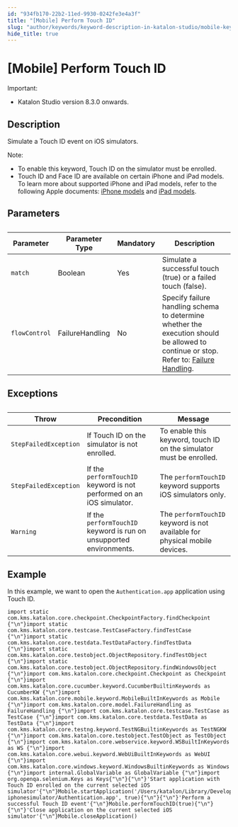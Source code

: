 ```yaml
---
id: "934fb170-22b2-11ed-9930-0242fe3e4a3f"
title: "[Mobile] Perform Touch ID"
slug: "author/keywords/keyword-description-in-katalon-studio/mobile-keywords/mobile-perform-touch-id"
hide_title: true
---
```


# <a id="id" class="anchor_top_offset"/><a id="ariaid-title1" class="anchor_top_offset"/>[Mobile] Perform Touch ID

<div xmlns="http://www.w3.org/1999/xhtml" className="note important note_important"><span className="note__title">Important:</span> <ul className="ul"><li className="li">Katalon Studio version 8.3.0 onwards.</li></ul>
</div>

## Description

<p xmlns="http://www.w3.org/1999/xhtml" className="p">Simulate a Touch ID event on iOS simulators.</p> 
<div xmlns="http://www.w3.org/1999/xhtml" className="p"><div className="note note note_note"><span className="note__title">Note:</span> <ul className="ul"><li className="li">To enable this keyword, Touch ID on the simulator must be enrolled.</li><li className="li">Touch ID and Face ID are available on certain iPhone and iPad models. To learn more about supported iPhone and iPad models, refer to the following Apple documents: <a className="xref j-external-link" href="https://support.apple.com/en-us/HT201296" target="_blank">iPhone models</a> and <a className="xref j-external-link" href="https://support.apple.com/en-us/HT201471" target="_blank">iPad models</a>.</li></ul></div></div>
    

## Parameters

<div xmlns="http://www.w3.org/1999/xhtml" className="p"><table className="table"><caption /><colgroup><col /><col /><col /><col /></colgroup><thead className="thead"><tr className><th className="entry anchor_top_offset" id="id__entry__1">Parameter</th>
        <th className="entry anchor_top_offset" id="id__entry__2">Parameter Type</th>
        <th className="entry anchor_top_offset" id="id__entry__3">Mandatory</th>
        <th className="entry anchor_top_offset" id="id__entry__4">Description</th></tr></thead><tbody className="tbody"><tr className><td className="entry" headers="id__entry__1 id__entry__2 id__entry__3 id__entry__4 "><code className="ph codeph">match</code></td>
        <td className="entry" headers="id__entry__1 id__entry__2 id__entry__3 id__entry__4 ">Boolean</td>
        <td className="entry" headers="id__entry__1 id__entry__2 id__entry__3 id__entry__4 ">Yes</td>
        <td className="entry" headers="id__entry__1 id__entry__2 id__entry__3 id__entry__4 ">Simulate a successful touch (true) or a failed touch (false).</td></tr>
      <tr className><td className="entry" headers="id__entry__1 id__entry__2 id__entry__3 id__entry__4 "><code className="ph codeph">flowControl</code></td>
        <td className="entry" headers="id__entry__1 id__entry__2 id__entry__3 id__entry__4 ">FailureHandling</td>
        <td className="entry" headers="id__entry__1 id__entry__2 id__entry__3 id__entry__4 ">No</td>
        <td className="entry" headers="id__entry__1 id__entry__2 id__entry__3 id__entry__4 ">Specify failure handling schema to determine whether the execution should be allowed to continue or stop. Refer to: <a className="xref" href="/docs/maintenance/configure-failure-handling-settings-in-katalon-studio">Failure Handling</a>.</td></tr></tbody></table></div>

## Exceptions

<div xmlns="http://www.w3.org/1999/xhtml" className="p"><table className="table"><caption /><colgroup><col /><col /><col /></colgroup><thead className="thead"><tr className><th className="entry anchor_top_offset" id="id__entry__13">Throw</th>
        <th className="entry anchor_top_offset" id="id__entry__14">Precondition</th>
        <th className="entry anchor_top_offset" id="id__entry__15">Message</th></tr></thead><tbody className="tbody"><tr className><td className="entry" headers="id__entry__13 id__entry__14 id__entry__15 "><code className="ph codeph">StepFailedException</code></td>
        <td className="entry" headers="id__entry__13 id__entry__14 id__entry__15 ">If Touch ID on the simulator is not enrolled.</td>
        <td className="entry" headers="id__entry__13 id__entry__14 id__entry__15 ">To enable this keyword, touch ID on the simulator must be enrolled.</td></tr>
      <tr className><td className="entry" headers="id__entry__13 id__entry__14 id__entry__15 "><code className="ph codeph">StepFailedException</code></td>
        <td className="entry" headers="id__entry__13 id__entry__14 id__entry__15 ">If the <code className="ph codeph">performTouchID</code> keyword is not performed on an iOS simulator.</td>
        <td className="entry" headers="id__entry__13 id__entry__14 id__entry__15 ">The <code className="ph codeph">performTouchID</code> keyword supports iOS simulators only.</td></tr>
      <tr className><td className="entry" headers="id__entry__13 id__entry__14 id__entry__15 "><code className="ph codeph">Warning</code></td>
        <td className="entry" headers="id__entry__13 id__entry__14 id__entry__15 ">If the <code className="ph codeph">performTouchID</code> keyword is run on unsupported environments.</td>
        <td className="entry" headers="id__entry__13 id__entry__14 id__entry__15 ">The <code className="ph codeph">performTouchID</code> keyword is not available for physical mobile devices.</td></tr></tbody></table></div>

## Example

<div xmlns="http://www.w3.org/1999/xhtml" className="p">In this example, we want to open the <code className="ph codeph">Authentication.app</code> application using Touch ID.<pre className="pre codeblock"><code>import static com.kms.katalon.core.checkpoint.CheckpointFactory.findCheckpoint {"\n"}import static com.kms.katalon.core.testcase.TestCaseFactory.findTestCase {"\n"}import static com.kms.katalon.core.testdata.TestDataFactory.findTestData {"\n"}import static com.kms.katalon.core.testobject.ObjectRepository.findTestObject {"\n"}import static com.kms.katalon.core.testobject.ObjectRepository.findWindowsObject {"\n"}import com.kms.katalon.core.checkpoint.Checkpoint as Checkpoint {"\n"}import com.kms.katalon.core.cucumber.keyword.CucumberBuiltinKeywords as CucumberKW {"\n"}import com.kms.katalon.core.mobile.keyword.MobileBuiltInKeywords as Mobile {"\n"}import com.kms.katalon.core.model.FailureHandling as FailureHandling {"\n"}import com.kms.katalon.core.testcase.TestCase as TestCase {"\n"}import com.kms.katalon.core.testdata.TestData as TestData {"\n"}import com.kms.katalon.core.testng.keyword.TestNGBuiltinKeywords as TestNGKW {"\n"}import com.kms.katalon.core.testobject.TestObject as TestObject {"\n"}import com.kms.katalon.core.webservice.keyword.WSBuiltInKeywords as WS {"\n"}import com.kms.katalon.core.webui.keyword.WebUiBuiltInKeywords as WebUI {"\n"}import com.kms.katalon.core.windows.keyword.WindowsBuiltinKeywords as Windows {"\n"}import internal.GlobalVariable as GlobalVariable {"\n"}import org.openqa.selenium.Keys as Keys{"\n"}{"\n"}'Start application with Touch ID enrolled on the current selected iOS simulator'{"\n"}Mobile.startApplication('/Users/katalon/Library/Developer/Xcode/DerivedData/Authenticate_asgsg/Build/Products/Debug-iphonesimulator/Authentication.app', true){"\n"}{"\n"}'Perform a successful Touch ID event'{"\n"}Mobile.performTouchID(true){"\n"}{"\n"}'Close application on the current selected iOS simulator'{"\n"}Mobile.closeApplication()</code></pre></div>
